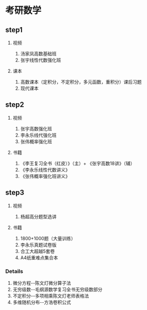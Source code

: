 # 考研数学

## step1

1. 视频
   1. 汤家凤高数基础班
   2. 张宇线性代数强化班

2. 课本
   1. 高数课本（定积分，不定积分，多元函数，重积分）课后习题
   2. 现代课本

## step2

1. 视频
   1. 张宇高数强化班
   2. 李永乐线代强化班
   3. 张伟概率强化班

2. 书籍
   1. 《李王复习全书（红皮）》（主）+ 《张宇高数18讲》（辅）
   2. 《李永乐线性代数讲义》
   3. 《张伟概率强化班讲义》

## step3

1. 视频
   1. 杨超高分题型选讲

2. 书籍
   1. 1800+1000题（大量训练）
   2. 李永乐真题试卷版
   3. 合工大超越5套卷
   4. A4纸重难点集合本

### Details

1. 微分方程--陈文灯微分算子法
2. 无穷级数--毛纲源数学复习全书无穷级数部分
3. 不定积分--多项相乘陈文灯老师表格法
4. 多维随机分布--方浩卷积公式
